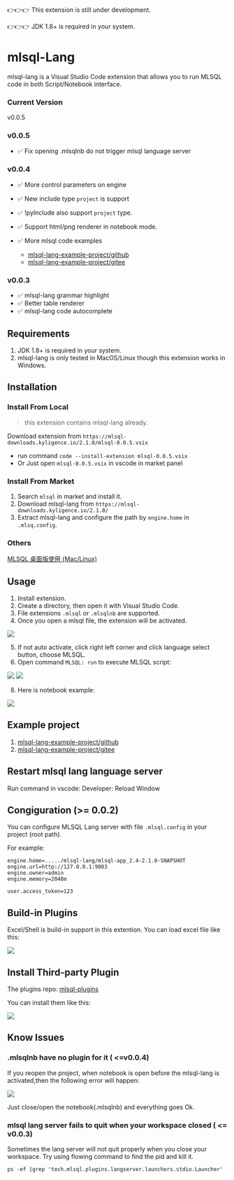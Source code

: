 👉👉👉 This extension is still under development.

👉👉👉 JDK 1.8+ is required in your system.

# mlsql-Lang

mlsql-lang is a Visual Studio Code extension that allows you to run MLSQL code in both  Script/Notebook  interface.

### Current Version

v0.0.5

### v0.0.5 

* ✅  Fix opening .mlsqlnb do not trigger mlsql language server

### v0.0.4 

* ✅  More control parameters on engine
* ✅  New include type `project` is support
* ✅  !pyInclude also support `project` type.
* ✅  Support html/png renderer in notebook mode.
* ✅  More mlsql code examples  
    
    * [mlsql-lang-example-project/github](https://github.com/allwefantasy/mlsql-lang-example-project)
    * [mlsql-lang-example-project/gitee](https://gitee.com/allwefantasy/mlsql-lang-example-project)


### v0.0.3 

* ✅ mlsql-lang grammar highlight
* ✅ Better table renderer
* ✅ mlsql-lang code autocomplete


## Requirements

1. JDK 1.8+ is required in your system.
2. mlsql-lang is only tested in MacOS/Linux though this extension works in Windows.

## Installation

### Install From Local

> this extension contains mlsql-lang already.

Download extension from `https://mlsql-downloads.kyligence.io/2.1.0/mlsql-0.0.5.vsix` 

   
   * run command `code --install-extension mlsql-0.0.5.vsix`
   * Or Just open `mlsql-0.0.5.vsix` in vscode in market panel

[](https://mlsql-docs.kyligence.io/latest/zh-hans/howtouse/images/img_local_install.png)   

### Install From Market

1. Search `mlsql` in market and install it.
2. Download mlsql-lang from `https://mlsql-downloads.kyligence.io/2.1.0/` 
3. Extract mlsql-lang and configure the path by `engine.home` in `.mlsq.config`.

### Others

[MLSQL 桌面版使用 (Mac/Linux)](https://mlsql-docs.kyligence.io/latest/zh-hans/howtouse/mlsql_desktop_install.html)

## Usage

1. Install extension.
2. Create a directory, then open it with Visual Studio Code.
3. File extensions `.mlsql` or `.mlsqlnb` are supported.
4. Once you open a mlsql file, the extension will be activated.

![](docs/images/activate.png)

5. If not auto activate, click right left corner and click language select button, choose MLSQL.
7. Open command `MLSQL: run` to execute MLSQL script:

 ![](docs/images/run.png)
 ![](docs/images/script.png)

8. Here is notebook example:

![](docs/images/notebook.png)

## Example project

1. [mlsql-lang-example-project/github](https://github.com/allwefantasy/mlsql-lang-example-project)
2. [mlsql-lang-example-project/gitee](https://gitee.com/allwefantasy/mlsql-lang-example-project)

## Restart mlsql lang language server

Run command in vscode:  Developer: Reload Window

## Congiguration (>= 0.0.2)

You can configure MLSQL Lang server with file `.mlsql.config`  in your project (root path).

For example:

```
engine.home=...../mlsql-lang/mlsql-app_2.4-2.1.0-SNAPSHOT
engine.url=http://127.0.0.1:9003
engine.owner=admin
engine.memory=2048m

user.access_token=123
```


## Build-in Plugins

Excel/Shell is build-in support in this extention. You can load excel file like this:

![](docs/images/excel.png)

## Install Third-party Plugin

The plugins repo: [mlsql-plugins](https://github.com/allwefantasy/mlsql-plugins)

You can install them like this:

![](docs/images/plugin-install.png)



## Know Issues

### .mlsqlnb have no plugin for it ( <=v0.0.4)

If you reopen the project, when notebook is open before the mlsql-lang is activated,then 
the following error will happen:

![](docs/images/error.png)

Just close/open the notebook(.mlsqlnb) and everything goes Ok.

### mlsql lang server fails to quit when your workspace closed ( <= v0.0.3)

Sometimes the lang server will not quit properly when you close your workspace.
Try using flowing command to find the pid and kill it.

```
ps -ef |grep 'tech.mlsql.plugins.langserver.launchers.stdio.Launcher'
```

